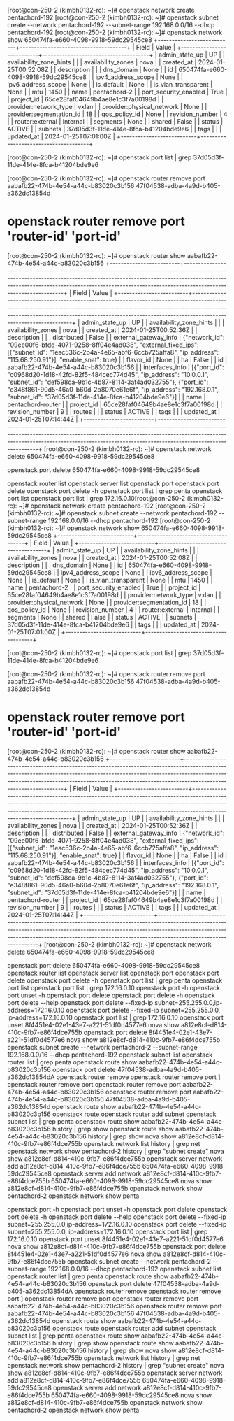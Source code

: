 [root@con-250-2 (kimbh0132-rc): ~]# openstack network create pentachord-192
[root@con-250-2 (kimbh0132-rc): ~]# openstack subnet create --network pentachord-192 --subnet-range 192.168.0.0/16 --dhcp pentachord-192
[root@con-250-2 (kimbh0132-rc): ~]# openstack network show 650474fa-e660-4098-9918-59dc29545ce8
+---------------------------+--------------------------------------+
| Field                     | Value                                |
+---------------------------+--------------------------------------+
| admin_state_up            | UP                                   |
| availability_zone_hints   |                                      |
| availability_zones        | nova                                 |
| created_at                | 2024-01-25T00:52:08Z                 |
| description               |                                      |
| dns_domain                | None                                 |
| id                        | 650474fa-e660-4098-9918-59dc29545ce8 |
| ipv4_address_scope        | None                                 |
| ipv6_address_scope        | None                                 |
| is_default                | None                                 |
| is_vlan_transparent       | None                                 |
| mtu                       | 1450                                 |
| name                      | pentachord-2                         |
| port_security_enabled     | True                                 |
| project_id                | 65ce28faf04649b4ae8e1c3f7a00198d     |
| provider:network_type     | vxlan                                |
| provider:physical_network | None                                 |
| provider:segmentation_id  | 18                                   |
| qos_policy_id             | None                                 |
| revision_number           | 4                                    |
| router:external           | Internal                             |
| segments                  | None                                 |
| shared                    | False                                |
| status                    | ACTIVE                               |
| subnets                   | 37d05d3f-11de-414e-8fca-b41204bde9e6 |
| tags                      |                                      |
| updated_at                | 2024-01-25T07:01:00Z                 |
+---------------------------+--------------------------------------+

[root@con-250-2 (kimbh0132-rc): ~]# openstack port list | grep 37d05d3f-11de-414e-8fca-b41204bde9e6

[root@con-250-2 (kimbh0132-rc): ~]# openstack router remove port aabafb22-474b-4e54-a44c-b83020c3b156 47f04538-adba-4a9d-b405-a362dc13854d
# openstack router remove port 'router-id' 'port-id'
[root@con-250-2 (kimbh0132-rc): ~]# openstack router show aabafb22-474b-4e54-a44c-b83020c3b156
+-------------------------+-----------------------------------------------------------------------------------------------------------------------------------------------------------------------------------------------------------------------------------------------------------------------------+
| Field                   | Value                                                                                                                                                                                                                                                                       |
+-------------------------+-----------------------------------------------------------------------------------------------------------------------------------------------------------------------------------------------------------------------------------------------------------------------------+
| admin_state_up          | UP                                                                                                                                                                                                                                                                          |
| availability_zone_hints |                                                                                                                                                                                                                                                                             |
| availability_zones      | nova                                                                                                                                                                                                                                                                        |
| created_at              | 2024-01-25T00:52:36Z                                                                                                                                                                                                                                                        |
| description             |                                                                                                                                                                                                                                                                             |
| distributed             | False                                                                                                                                                                                                                                                                       |
| external_gateway_info   | {"network_id": "09ee00f6-bfdd-4071-9258-8ff04e4ad038", "external_fixed_ips": [{"subnet_id": "1eac536c-2b4a-4e65-abf6-6ccb725affa8", "ip_address": "115.68.250.91"}], "enable_snat": true}                                                                                   |
| flavor_id               | None                                                                                                                                                                                                                                                                        |
| ha                      | False                                                                                                                                                                                                                                                                       |
| id                      | aabafb22-474b-4e54-a44c-b83020c3b156                                                                                                                                                                                                                                        |
| interfaces_info         | [{"port_id": "c0968d20-1d18-42fd-82f5-484cec774d45", "ip_address": "10.0.0.1", "subnet_id": "def598ca-9b1c-4b87-8114-3af4ad032755"}, {"port_id": "e348f861-90d5-46a0-b60d-2b8070e61e6f", "ip_address": "192.168.0.1", "subnet_id": "37d05d3f-11de-414e-8fca-b41204bde9e6"}] |
| name                    | pentachord-router                                                                                                                                                                                                                                                           |
| project_id              | 65ce28faf04649b4ae8e1c3f7a00198d                                                                                                                                                                                                                                            |
| revision_number         | 9                                                                                                                                                                                                                                                                           |
| routes                  |                                                                                                                                                                                                                                                                             |
| status                  | ACTIVE                                                                                                                                                                                                                                                                      |
| tags                    |                                                                                                                                                                                                                                                                             |
| updated_at              | 2024-01-25T07:14:44Z                                                                                                                                                                                                                                                        |
+-------------------------+-----------------------------------------------------------------------------------------------------------------------------------------------------------------------------------------------------------------------------------------------------------------------------+
[root@con-250-2 (kimbh0132-rc): ~]# openstack network delete 650474fa-e660-4098-9918-59dc29545ce8

openstack port delete 650474fa-e660-4098-9918-59dc29545ce8 

openstack router list
openstack server list
openstack port
openstack port delete
openstack port delete -h
openstack port list | grep penta
openstack port list
openstack port list | grep 172.16.0.10[root@con-250-2 (kimbh0132-rc): ~]# openstack network create pentachord-192
[root@con-250-2 (kimbh0132-rc): ~]# openstack subnet create --network pentachord-192 --subnet-range 192.168.0.0/16 --dhcp pentachord-192
[root@con-250-2 (kimbh0132-rc): ~]# openstack network show 650474fa-e660-4098-9918-59dc29545ce8
+---------------------------+--------------------------------------+
| Field                     | Value                                |
+---------------------------+--------------------------------------+
| admin_state_up            | UP                                   |
| availability_zone_hints   |                                      |
| availability_zones        | nova                                 |
| created_at                | 2024-01-25T00:52:08Z                 |
| description               |                                      |
| dns_domain                | None                                 |
| id                        | 650474fa-e660-4098-9918-59dc29545ce8 |
| ipv4_address_scope        | None                                 |
| ipv6_address_scope        | None                                 |
| is_default                | None                                 |
| is_vlan_transparent       | None                                 |
| mtu                       | 1450                                 |
| name                      | pentachord-2                         |
| port_security_enabled     | True                                 |
| project_id                | 65ce28faf04649b4ae8e1c3f7a00198d     |
| provider:network_type     | vxlan                                |
| provider:physical_network | None                                 |
| provider:segmentation_id  | 18                                   |
| qos_policy_id             | None                                 |
| revision_number           | 4                                    |
| router:external           | Internal                             |
| segments                  | None                                 |
| shared                    | False                                |
| status                    | ACTIVE                               |
| subnets                   | 37d05d3f-11de-414e-8fca-b41204bde9e6 |
| tags                      |                                      |
| updated_at                | 2024-01-25T07:01:00Z                 |
+---------------------------+--------------------------------------+

[root@con-250-2 (kimbh0132-rc): ~]# openstack port list | grep 37d05d3f-11de-414e-8fca-b41204bde9e6

[root@con-250-2 (kimbh0132-rc): ~]# openstack router remove port aabafb22-474b-4e54-a44c-b83020c3b156 47f04538-adba-4a9d-b405-a362dc13854d
# openstack router remove port 'router-id' 'port-id'
[root@con-250-2 (kimbh0132-rc): ~]# openstack router show aabafb22-474b-4e54-a44c-b83020c3b156
+-------------------------+-----------------------------------------------------------------------------------------------------------------------------------------------------------------------------------------------------------------------------------------------------------------------------+
| Field                   | Value                                                                                                                                                                                                                                                                       |
+-------------------------+-----------------------------------------------------------------------------------------------------------------------------------------------------------------------------------------------------------------------------------------------------------------------------+
| admin_state_up          | UP                                                                                                                                                                                                                                                                          |
| availability_zone_hints |                                                                                                                                                                                                                                                                             |
| availability_zones      | nova                                                                                                                                                                                                                                                                        |
| created_at              | 2024-01-25T00:52:36Z                                                                                                                                                                                                                                                        |
| description             |                                                                                                                                                                                                                                                                             |
| distributed             | False                                                                                                                                                                                                                                                                       |
| external_gateway_info   | {"network_id": "09ee00f6-bfdd-4071-9258-8ff04e4ad038", "external_fixed_ips": [{"subnet_id": "1eac536c-2b4a-4e65-abf6-6ccb725affa8", "ip_address": "115.68.250.91"}], "enable_snat": true}                                                                                   |
| flavor_id               | None                                                                                                                                                                                                                                                                        |
| ha                      | False                                                                                                                                                                                                                                                                       |
| id                      | aabafb22-474b-4e54-a44c-b83020c3b156                                                                                                                                                                                                                                        |
| interfaces_info         | [{"port_id": "c0968d20-1d18-42fd-82f5-484cec774d45", "ip_address": "10.0.0.1", "subnet_id": "def598ca-9b1c-4b87-8114-3af4ad032755"}, {"port_id": "e348f861-90d5-46a0-b60d-2b8070e61e6f", "ip_address": "192.168.0.1", "subnet_id": "37d05d3f-11de-414e-8fca-b41204bde9e6"}] |
| name                    | pentachord-router                                                                                                                                                                                                                                                           |
| project_id              | 65ce28faf04649b4ae8e1c3f7a00198d                                                                                                                                                                                                                                            |
| revision_number         | 9                                                                                                                                                                                                                                                                           |
| routes                  |                                                                                                                                                                                                                                                                             |
| status                  | ACTIVE                                                                                                                                                                                                                                                                      |
| tags                    |                                                                                                                                                                                                                                                                             |
| updated_at              | 2024-01-25T07:14:44Z                                                                                                                                                                                                                                                        |
+-------------------------+-----------------------------------------------------------------------------------------------------------------------------------------------------------------------------------------------------------------------------------------------------------------------------+
[root@con-250-2 (kimbh0132-rc): ~]# openstack network delete 650474fa-e660-4098-9918-59dc29545ce8

openstack port delete 650474fa-e660-4098-9918-59dc29545ce8 
openstack router list
openstack server list
openstack port
openstack port delete
openstack port delete -h
openstack port list | grep penta
openstack port list
openstack port list | grep 172.16.0.10
openstack port -h
openstack port unset -h
openstack port delete
openstack port delete -h
openstack port delete --help
openstack port delete --fixed-ip subnet=255.255.0.0,ip-address=172.16.0.10
openstack port delete --fixed-ip subnet=255.255.0.0, ip-address=172.16.0.10
openstack port list | grep 172.16.0.10
openstack port unset 8f4451e4-02e1-43e7-a221-51df0d4577e6
nova show a812e8cf-d814-410c-9fb7-e86f4dce755b
openstack port delete 8f4451e4-02e1-43e7-a221-51df0d4577e6
nova show a812e8cf-d814-410c-9fb7-e86f4dce755b
openstack subnet create --network pentachord-2 --subnet-range 192.168.0.0/16 --dhcp pentachord-192
openstack subnet list
openstack router list | grep penta
openstack route show aabafb22-474b-4e54-a44c-b83020c3b156
openstack port delete 47f04538-adba-4a9d-b405-a362dc13854dA
openstack router remove
openstack router remove port ]
openstack router remove port
openstack router remove port aabafb22-474b-4e54-a44c-b83020c3b156
openstack router remove port aabafb22-474b-4e54-a44c-b83020c3b156 47f04538-adba-4a9d-b405-a362dc13854d
openstack route show aabafb22-474b-4e54-a44c-b83020c3b156
openstack route
openstack router add subnet
openstack subnet list | grep penta
openstack route show aabafb22-474b-4e54-a44c-b83020c3b156
history | grep show
openstack route show aabafb22-474b-4e54-a44c-b83020c3b156
history | grep show
nova show a812e8cf-d814-410c-9fb7-e86f4dce755b
openstack network list
history | grep net
openstack network show pentachord-2
history | grep "subnet create"
nova show a812e8cf-d814-410c-9fb7-e86f4dce755b
openstack server network add a812e8cf-d814-410c-9fb7-e86f4dce755b 650474fa-e660-4098-9918-59dc29545ce8
openstack server add network  a812e8cf-d814-410c-9fb7-e86f4dce755b 650474fa-e660-4098-9918-59dc29545ce8
nova show a812e8cf-d814-410c-9fb7-e86f4dce755b
openstack network show pentachord-2
openstack network show penta

openstack port -h
openstack port unset -h
openstack port delete
openstack port delete -h
openstack port delete --help
openstack port delete --fixed-ip subnet=255.255.0.0,ip-address=172.16.0.10
openstack port delete --fixed-ip subnet=255.255.0.0, ip-address=172.16.0.10
openstack port list | grep 172.16.0.10
openstack port unset 8f4451e4-02e1-43e7-a221-51df0d4577e6
nova show a812e8cf-d814-410c-9fb7-e86f4dce755b
openstack port delete 8f4451e4-02e1-43e7-a221-51df0d4577e6
nova show a812e8cf-d814-410c-9fb7-e86f4dce755b
openstack subnet create --network pentachord-2 --subnet-range 192.168.0.0/16 --dhcp pentachord-192
openstack subnet list
openstack router list | grep penta
openstack route show aabafb22-474b-4e54-a44c-b83020c3b156
openstack port delete 47f04538-adba-4a9d-b405-a362dc13854dA
openstack router remove
openstack router remove port ]
openstack router remove port
openstack router remove port aabafb22-474b-4e54-a44c-b83020c3b156
openstack router remove port aabafb22-474b-4e54-a44c-b83020c3b156 47f04538-adba-4a9d-b405-a362dc13854d
openstack route show aabafb22-474b-4e54-a44c-b83020c3b156
openstack route
openstack router add subnet
openstack subnet list | grep penta
openstack route show aabafb22-474b-4e54-a44c-b83020c3b156
history | grep show
openstack route show aabafb22-474b-4e54-a44c-b83020c3b156
history | grep show
nova show a812e8cf-d814-410c-9fb7-e86f4dce755b
openstack network list
history | grep net
openstack network show pentachord-2
history | grep "subnet create"
nova show a812e8cf-d814-410c-9fb7-e86f4dce755b
openstack server network add a812e8cf-d814-410c-9fb7-e86f4dce755b 650474fa-e660-4098-9918-59dc29545ce8
openstack server add network  a812e8cf-d814-410c-9fb7-e86f4dce755b 650474fa-e660-4098-9918-59dc29545ce8
nova show a812e8cf-d814-410c-9fb7-e86f4dce755b
openstack network show pentachord-2
openstack network show penta
